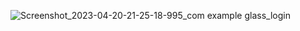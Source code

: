 
![Screenshot_2023-04-20-21-25-18-995_com example glass_login](https://user-images.githubusercontent.com/25417544/233468072-506ea5ec-694e-4302-b27a-34f498b0873a.jpg)
